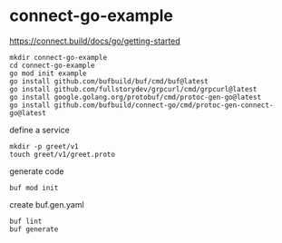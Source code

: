 # connect-go-example

https://connect.build/docs/go/getting-started

```shell
mkdir connect-go-example
cd connect-go-example
go mod init example
go install github.com/bufbuild/buf/cmd/buf@latest
go install github.com/fullstorydev/grpcurl/cmd/grpcurl@latest
go install google.golang.org/protobuf/cmd/protoc-gen-go@latest
go install github.com/bufbuild/connect-go/cmd/protoc-gen-connect-go@latest
```

define a service

```shell
mkdir -p greet/v1
touch greet/v1/greet.proto
```

generate code

```shell
buf mod init
```

create buf.gen.yaml

```shell
buf lint
buf generate
```